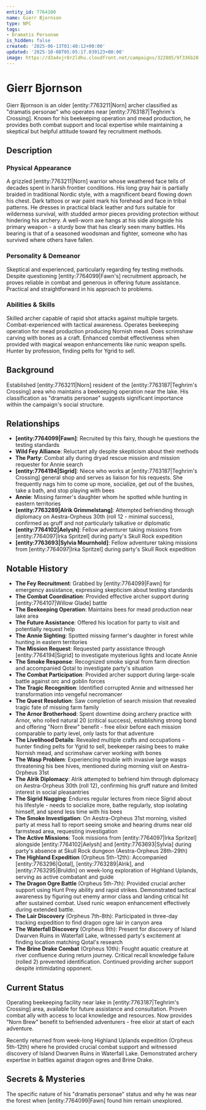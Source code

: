 ```yaml
---
entity_id: 7764100
name: Gierr Bjornson
type: NPC
tags:
- Dramatis Personae
is_hidden: false
created: '2025-06-13T01:40:12+00:00'
updated: '2025-10-08T05:05:17.039123+00:00'
image: https://d3a4xjr8r2ldhu.cloudfront.net/campaigns/322885/9f336b20-26d1-4e2b-8384-538c3327c1ca.jpg
---
```


# Gierr Bjornson

Gierr Bjornson is an older [entity:7763211|Norn] archer classified as "dramatis personae" who operates near [entity:7763187|Teghrim's Crossing]. Known for his beekeeping operation and mead production, he provides both combat support and local expertise while maintaining a skeptical but helpful attitude toward fey recruitment methods.

## Description

### Physical Appearance

A grizzled [entity:7763211|Norn] warrior whose weathered face tells of decades spent in harsh frontier conditions. His long gray hair is partially braided in traditional Nordic style, with a magnificent beard flowing down his chest. Dark tattoos or war paint mark his forehead and face in tribal patterns. He dresses in practical black leather and furs suitable for wilderness survival, with studded armor pieces providing protection without hindering his archery. A well-worn axe hangs at his side alongside his primary weapon - a sturdy bow that has clearly seen many battles. His bearing is that of a seasoned woodsman and fighter, someone who has survived where others have fallen.

### Personality & Demeanor

Skeptical and experienced, particularly regarding fey testing methods. Despite questioning [entity:7764099|Fawn's] recruitment approach, he proves reliable in combat and generous in offering future assistance. Practical and straightforward in his approach to problems.

### Abilities & Skills

Skilled archer capable of rapid shot attacks against multiple targets. Combat-experienced with tactical awareness. Operates beekeeping operation for mead production producing Nornish mead. Does scrimshaw carving with bones as a craft. Enhanced combat effectiveness when provided with magical weapon enhancements like runic weapon spells. Hunter by profession, finding pelts for Ygrid to sell.

## Background

Established [entity:7763211|Norn] resident of the [entity:7763187|Teghrim's Crossing] area who maintains a beekeeping operation near the lake. His classification as "dramatis personae" suggests significant importance within the campaign's social structure.

## Relationships

- **[entity:7764099|Fawn]**: Recruited by this fairy, though he questions the testing standards
- **Wild Fey Alliance**: Reluctant ally despite skepticism about their methods
- **The Party**: Combat ally during dryad rescue mission and mission requester for Annie search
- **[entity:7764194|Sigrid]**: Niece who works at [entity:7763187|Teghrim's Crossing] general shop and serves as liaison for his requests. She frequently nags him to come up more, socialize, get out of the bushes, take a bath, and stop playing with bees
- **Annie**: Missing farmer's daughter whom he spotted while hunting in eastern territories
- **[entity:7763289|Alrik Grimmelstang]**: Attempted befriending through diplomacy on Aestra-Orpheus 30th (roll 12 - minimal success), confirmed as gruff and not particularly talkative or diplomatic
- **[entity:7764102|Aelysh]**: Fellow adventurer taking missions from [entity:7764097|Irka Spritzel] during party's Skull Rock expedition
- **[entity:7763693|Sylvia Mournhold]**: Fellow adventurer taking missions from [entity:7764097|Irka Spritzel] during party's Skull Rock expedition

## Notable History

- **The Fey Recruitment**: Grabbed by [entity:7764099|Fawn] for emergency assistance, expressing skepticism about testing standards
- **The Combat Coordination**: Provided effective archer support during [entity:7764107|Willow Glade] battle
- **The Beekeeping Operation**: Maintains bees for mead production near lake area
- **The Future Assistance**: Offered his location for party to visit and potentially request help
- **The Annie Sighting**: Spotted missing farmer's daughter in forest while hunting in eastern territories
- **The Mission Request**: Requested party assistance through [entity:7764194|Sigrid] to investigate mysterious lights and locate Annie
- **The Smoke Response**: Recognized smoke signal from farm direction and accompanied Qotal to investigate party's situation
- **The Combat Participation**: Provided archer support during large-scale battle against orc and goblin forces
- **The Tragic Recognition**: Identified corrupted Annie and witnessed her transformation into vengeful necromancer
- **The Quest Resolution**: Saw completion of search mission that revealed tragic fate of missing farm family
- **The Arnor Brotherhood**: Spent downtime doing archery practice with Arnor, who rolled natural 20 (critical success), establishing strong bond and offering "Norn Brew" benefit - free elixir before each mission comparable to party level, only lasts for that adventure
- **The Livelihood Details**: Revealed multiple crafts and occupations - hunter finding pelts for Ygrid to sell, beekeeper raising bees to make Nornish mead, and scrimshaw carver working with bones
- **The Wasp Problem**: Experiencing trouble with invasive large wasps threatening his bee hives, mentioned during morning visit on Aestra-Orpheus 31st
- **The Alrik Diplomacy**: Alrik attempted to befriend him through diplomacy on Aestra-Orpheus 30th (roll 12), confirming his gruff nature and limited interest in social pleasantries
- **The Sigrid Nagging**: Endures regular lectures from niece Sigrid about his lifestyle - needs to socialize more, bathe regularly, stop isolating himself, and spend less time with his bees
- **The Smoke Investigation**: On Aestra-Orpheus 31st morning, visited party at mess hall to report seeing smoke and hearing drums near old farmstead area, requesting investigation
- **The Active Missions**: Took missions from [entity:7764097|Irka Spritzel] alongside [entity:7764102|Aelysh] and [entity:7763693|Sylvia] during party's absence at Skull Rock dungeon (Aestra-Orpheus 28th-29th)
- **The Highland Expedition** (Orpheus 5th-12th): Accompanied [entity:7763296|Qotal], [entity:7763289|Alrik], and [entity:7763295|Bruldin] on week-long exploration of Highland Uplands, serving as active combatant and guide
- **The Dragon Ogre Battle** (Orpheus 5th-7th): Provided crucial archer support using Hunt Prey ability and rapid strikes. Demonstrated tactical awareness by figuring out enemy armor class and landing critical hit after sustained combat. Used runic weapon enhancement effectively during extended battle.
- **The Lair Discovery** (Orpheus 7th-8th): Participated in three-day tracking expedition to find dragon ogre lair in canyon area
- **The Waterfall Discovery** (Orpheus 9th): Present for discovery of Island Dwarven Ruins in Waterfall Lake, witnessed party's excitement at finding location matching Qotal's research
- **The Brine Drake Combat** (Orpheus 10th): Fought aquatic creature at river confluence during return journey. Critical recall knowledge failure (rolled 2) prevented identification. Continued providing archer support despite intimidating opponent.

## Current Status

Operating beekeeping facility near lake in [entity:7763187|Teghrim's Crossing] area, available for future assistance and consultation. Proven combat ally with access to local knowledge and resources. Now provides "Norn Brew" benefit to befriended adventurers - free elixir at start of each adventure.

Recently returned from week-long Highland Uplands expedition (Orpheus 5th-12th) where he provided crucial combat support and witnessed discovery of Island Dwarven Ruins in Waterfall Lake. Demonstrated archery expertise in battles against dragon ogres and Brine Drake.

## Secrets & Mysteries

The specific nature of his "dramatis personae" status and why he was near the forest when [entity:7764099|Fawn] found him remain unexplored.